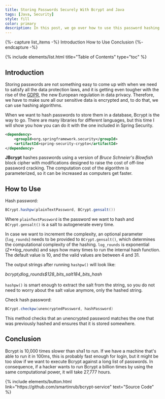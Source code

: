 ```yaml
---
title: Storing Passwords Securely With Bcrypt and Java
tags: [Java, Security]
style: fill
color: primary
description: In this post, we go over how to use this password hashing function to ensure your passwords are properly encrypted and GDPR complaint.
---
```


{%- capture list_items -%}
Introduction
How to Use
Conclusion
{%- endcapture -%}

{% include elements/list.html title="Table of Contents" type="toc" %}

## Introduction

Storing passwords are not something easy to come up with when we need to satisfy all the data protection laws, and it is getting even tougher with the rise of the [GDPR](https://eugdpr.org/), the new European regulation in data privacy. Therefore, we have to make sure all our sensitive data is encrypted and, to do that, we can use hashing algorithms.

When we want to hash passwords to store them in a database, Bcrypt is the way to go. There are many libraries for different languages, but this time I will show you how you can do it with the one included in Spring Security.

```xml
<dependency>      
    <groupId>org.springframework.security</groupId>
    <artifactId>spring-security-crypto</artifactId>
</dependency>
```

**JBcrypt** hashes passwords using a version of _Bruce Schneier's Blowfish_ block cipher with modifications designed to raise the cost of off-line password cracking. The computation cost of the algorithm is parameterized, so it can be increased as computers get faster.

## How to Use

Hash password:

```java
BCrypt.hashpw(plainTextPassword, BCrypt.gensalt())
```

Where `plainTextPassword` is the password we want to hash and `BCrypt.gensalt()` is a salt to autogenerate every time.

In case we want to increment the complexity, an optional parameter (`log_rounds`) needs to be provided to `BCrypt.gensalt()`, which determines the computational complexity of the hashing. `log_rounds` is exponential (_2**log_rounds_) and says how many times to run the internal hash function. The default value is 10, and the valid values are between 4 and 31.

The output strings after running `hashpw()` will look like:

_$bcrypt_id$log_rounds$128_bits_salt184_bits_hash_

`hashpw()` is smart enough to extract the salt from the string, so you do not need to worry about the salt value anymore, only the hashed string.

Check hash password: 

```java
BCrypt.checkpw(unencryptedPassword, hashPassword)
```

This method checks that an unencrypted password matches the one that was previously hashed and ensures that it is stored somewhere.

## Conclusion

Bcrypt is 10,000 times slower than sha1 to run. If we have a machine that's able to run it in 100ms, this is probably fast enough for login, but it might be too slow if we want to execute Bcrypt against a long list of passwords. In consequence, if a hacker wants to run Bcrypt a billion times by using the same computational power, it will take 27,777 hours.

<p class="text-center">
{% include elements/button.html link="https://github.com/smartinrub/bcrypt-service" text="Source Code" %}
</p>
